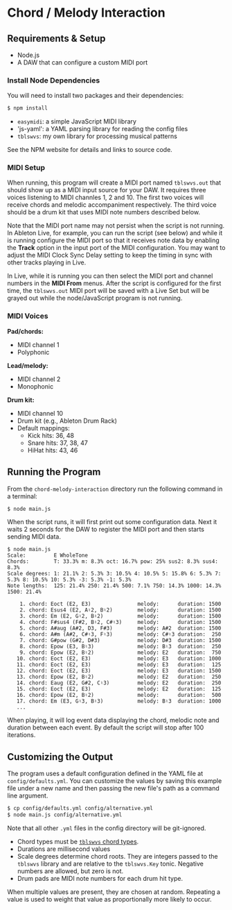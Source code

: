 # Chord / Melody Interaction

## Requirements & Setup

* Node.js
* A DAW that can configure a custom MIDI port

### Install Node Dependencies

You will need to install two packages and their dependencies:

```bash
$ npm install
```

* `easymidi`: a simple JavaScript MIDI library
* 'js-yaml': a YAML parsing library for reading the config files
* `tblswvs`: my own library for processing musical patterns

See the NPM website for details and links to source code.

### MIDI Setup

When running, this program will create a MIDI port named `tblswvs.out` that should show up as a MIDI input source for your DAW. It requires three voices listening to MIDI channles 1, 2 and 10. The first two voices will receive chords and melodic accompaniment respectively. The third voice should be a drum kit that uses MIDI note numbers described below.

Note that the MIDI port name may not persist when the script is not running. In Ableton Live, for example, you can run the script (see below) and while it is running configure the MIDI port so that it receives note data by enabling the **Track** option in the input port of the MIDI configuration. You may want to adjust the MIDI Clock Sync Delay setting to keep the timing in sync with other tracks playing in Live.

In Live, while it is running you can then select the MIDI port and channel numbers in the **MIDI From** menus. After the script is configured for the first time, the `tblswvs.out` MIDI port will be saved with a Live Set but will be grayed out while the node/JavaScript program is not running.

### MIDI Voices

**Pad/chords:**

* MIDI channel 1
* Polyphonic

**Lead/melody:**

* MIDI channel 2
* Monophonic

**Drum kit:**

* MIDI channel 10
* Drum kit (e.g., Ableton Drum Rack)
* Default mappings:
  * Kick hits: 36, 48
  * Snare hits: 37, 38, 47
  * HiHat hits: 43, 46

## Running the Program

From the `chord-melody-interaction` directory run the following command in a terminal:

```bash
$ node main.js
```

When the script runs, it will first print out some configuration data. Next it waits 2 seconds for the DAW to register the MIDI port and then starts sending MIDI data.

```
$ node main.js
Scale:         E WholeTone
Chords:        T: 33.3% m: 8.3% oct: 16.7% pow: 25% sus2: 8.3% sus4: 8.3%
Scale degrees: 1: 21.1% 2: 5.3% 3: 10.5% 4: 10.5% 5: 15.8% 6: 5.3% 7: 5.3% 8: 10.5% 10: 5.3% -3: 5.3% -1: 5.3%
Note lengths:  125: 21.4% 250: 21.4% 500: 7.1% 750: 14.3% 1000: 14.3% 1500: 21.4%

    1. chord: Eoct (E2, E3)               melody:      duration: 1500
    2. chord: Esus4 (E2, A♮2, B♮2)        melody:      duration: 1500
    3. chord: Em (E2, G♮2, B♮2)           melody:      duration: 1500
    4. chord: F#sus4 (F#2, B♮2, C#♮3)     melody:      duration: 1500
    5. chord: A#aug (A#2, D3, F#3)        melody: A#2  duration: 1500
    6. chord: A#m (A#2, C#♮3, F♮3)        melody: C#♮3 duration:  250
    7. chord: G#pow (G#2, D#3)            melody: D#3  duration: 1500
    8. chord: Epow (E3, B♮3)              melody: B♮3  duration:  250
    9. chord: Epow (E2, B♮2)              melody: E2   duration:  750
   10. chord: Eoct (E2, E3)               melody: E3   duration: 1000
   11. chord: Eoct (E2, E3)               melody: E3   duration:  125
   12. chord: Eoct (E2, E3)               melody: E3   duration: 1500
   13. chord: Epow (E2, B♮2)              melody: E2   duration:  250
   14. chord: Eaug (E2, G#2, C♮3)         melody: E2   duration:  250
   15. chord: Eoct (E2, E3)               melody: E2   duration:  125
   16. chord: Epow (E2, B♮2)              melody:      duration:  500
   17. chord: Em (E3, G♮3, B♮3)           melody: B♮3  duration: 1000
   ...
```

When playing, it will log event data displaying the chord, melodic note and duration between each event. By default the script will stop after 100 iterations.

## Customizing the Output

The program uses a default configuration defined in the YAML file at `config/defaults.yml`. You can customize the values by saving this example file under a new name and then passing the new file's path as a command line argument.

```bash
$ cp config/defaults.yml config/alternative.yml
$ node main.js config/alternative.yml
```

Note that all other `.yml` files in the config directory will be git-ignored.

* Chord types must be [`tblswvs` chord types](https://github.com/tablesandwaves/tblswvs.js/blob/main/src/note_data.ts#L64).
* Durations are millisecond values
* Scale degrees determine chord roots. They are integers passed to the `tblswvs` library and are relative to the `tblswvs.Key` tonic. Negative numbers are allowed, but zero is not.
* Drum pads are MIDI note numbers for each drum hit type.

When multiple values are present, they are chosen at random. Repeating a value is used to weight that value as proportionally more likely to occur.
